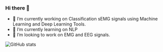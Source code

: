 ### Hi there 👋


- 🔭 I’m currently working on Classification sEMG signals using Machine Learning and Deep Learning Tools.
- 🌱 I’m currently learning on  NLP
- 👯 I’m looking to work on EMG and EEG signals.



![GitHub stats](https://github-readme-stats.vercel.app/api?username=vvidyasagarr&theme=highcontrast&show_icons=true)

